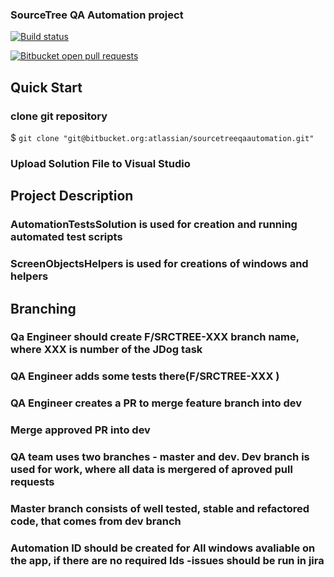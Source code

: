 ### SourceTree QA Automation project ###

[![Build status](https://ci.appveyor.com/api/projects/status/2awompskpxxxh2fs?svg=true)](https://ci.appveyor.com/project/icherednyk/sourcetreeqaautomation)

[![Bitbucket open pull requests](https://img.shields.io/bitbucket/pr/atlassian/sourcetreeqaautomation.svg)](https://bitbucket.org/atlassian/sourcetreeqaautomation/pull-requests/)

## Quick Start

### clone git repository
$ `git clone "git@bitbucket.org:atlassian/sourcetreeqaautomation.git"`
### Upload Solution File to Visual Studio



## Project Description

### AutomationTestsSolution is used for creation and running automated test scripts

### ScreenObjectsHelpers is used for creations of windows and helpers



## Branching

### Qa Engineer should create F/SRCTREE-XXX branch name, where XXX is number of the JDog task 

### QA Engineer adds some tests there(F/SRCTREE-XXX )

### QA Engineer creates a PR to merge feature branch into dev

### Merge approved PR into dev

### QA team uses two branches - master and dev. Dev branch is used for work, where all data is mergered of aproved pull requests

### Master branch consists of well tested, stable and refactored code, that comes from dev branch
 


### Automation ID should be created for All windows avaliable on the app, if there are no required Ids -issues should be run in jira 